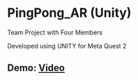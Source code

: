 # PingPong_AR (Unity)

Team Project with Four Members

Developed using UNITY for Meta Quest 2

## Demo: [Video](https://www.dropbox.com/s/4wmba9ekxky4bxc/PING_PONG_AR_DEMO.mp4?dl=0)
